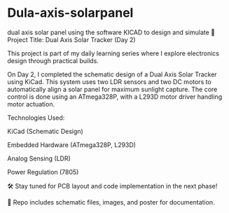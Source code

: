 # Dula-axis-solarpanel
dual axis solar panel using the software KICAD to design and simulate
🚀 Project Title: Dual Axis Solar Tracker (Day 2)

This project is part of my daily learning series where I explore electronics design through practical builds.

On Day 2, I completed the schematic design of a Dual Axis Solar Tracker using KiCad. This system uses two LDR sensors and two DC motors to automatically align a solar panel for maximum sunlight capture. The core control is done using an ATmega328P, with a L293D motor driver handling motor actuation.

Technologies Used:

KiCad (Schematic Design)

Embedded Hardware (ATmega328P, L293D)

Analog Sensing (LDR)

Power Regulation (7805)

🛠️ Stay tuned for PCB layout and code implementation in the next phase!

📌 Repo includes schematic files, images, and poster for documentation.

